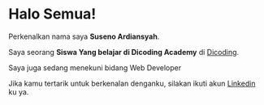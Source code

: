 # Halo Semua!

Perkenalkan nama saya **Suseno Ardiansyah**.

Saya seorang **Siswa Yang belajar di Dicoding Academy** di [Dicoding](https://www.dicoding.com/).

Saya juga sedang menekuni bidang Web Developer

Jika kamu tertarik untuk berkenalan denganku, silakan ikuti akun [Linkedin](https://www.linkedin.com/in/seno-ardi01/) ku ya.

